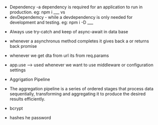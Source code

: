 *  Dependency -a dependency is required for an application to run in production.
eg: npm i ___
vs
*  devDependemcy - while a devdependency is only needed for development and testing.
eg: npm i -D ___
   
- Always use try-catch and keep of async-await in data base

-  whenever a asynchronus method completes it gives back a or returns back promise

-  whenever we get dta from url its from req.params

-  app.use --> used whenever we want to use middleware or configuration settings
  

* Aggrigation Pipeline
- The aggregation pipeline is a series of ordered stages that process data sequentially, transforming and aggregating it to produce the desired results efficiently.

* bcrypt 
- hashes he password 